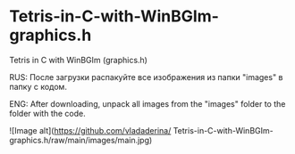 # Tetris-in-C-with-WinBGIm-graphics.h
Tetris in C with WinBGIm (graphics.h)

RUS:
После загрузки распакуйте все изображения из папки "images" в папку с кодом.

ENG:
After downloading, unpack all images from the "images" folder to the folder with the code.

![Image alt](https://github.com/vladaderina/
Tetris-in-C-with-WinBGIm-graphics.h/raw/main/images/main.jpg)
